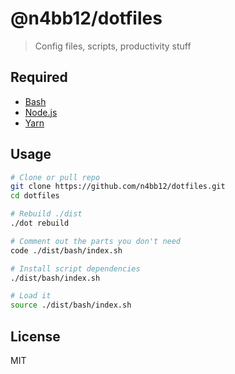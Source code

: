 # @n4bb12/dotfiles

> Config files, scripts, productivity stuff

## Required

- [Bash](https://www.google.de/search?q=install+bash)
- [Node.js](https://nodejs.org/en/download/)
- [Yarn](https://yarnpkg.com/lang/en/docs/install/)

## Usage

```bash
# Clone or pull repo
git clone https://github.com/n4bb12/dotfiles.git
cd dotfiles

# Rebuild ./dist
./dot rebuild

# Comment out the parts you don't need
code ./dist/bash/index.sh

# Install script dependencies
./dist/bash/index.sh

# Load it
source ./dist/bash/index.sh
```

## License

MIT
